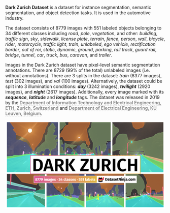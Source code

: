 **Dark Zurich Dataset** is a dataset for instance segmentation, semantic segmentation, and object detection tasks. It is used in the automotive industry. 

The dataset consists of 8779 images with 551 labeled objects belonging to 34 different classes including *road*, *pole*, *vegetation*, and other: *building*, *traffic sign*, *sky*, *sidewalk*, *license plate*, *terrain*, *fence*, *person*, *wall*, *bicycle*, *rider*, *motorcycle*, *traffic light*, *train*, *unlabeled*, *ego vehicle*, *rectification border*, *out of roi*, *static*, *dynamic*, *ground*, *parking*, *rail track*, *guard rail*, *bridge*, *tunnel*, *car*, *truck*, *bus*, *caravan*, and *trailer*.

Images in the Dark Zurich dataset have pixel-level semantic segmentation annotations. There are 8729 (99% of the total) unlabeled images (i.e. without annotations). There are 3 splits in the dataset: *train* (8377 images), *test* (302 images), and *val* (100 images). Alternatively, the dataset could be split into 3 illumination conditions: ***day*** (3242 images), ***twilight*** (2920 images), and ***night*** (2617 images). Additionally, every image marked with its ***sequence***, ***latitude*** and ***longitude*** tags. The dataset was released in 2019 by the <span style="font-weight: 600; color: grey; border-bottom: 1px dashed #d3d3d3;">Department of Information Technology and Electrical Engineering, ETH, Zurich, Switzerland</span> and <span style="font-weight: 600; color: grey; border-bottom: 1px dashed #d3d3d3;">Department of Electrical Engineering, KU Leuven, Belgium</span>.

<img src="https://github.com/dataset-ninja/dark-zurich/raw/main/visualizations/poster.png">
